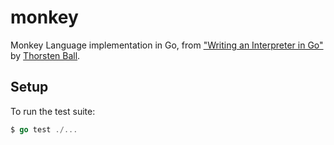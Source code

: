 # monkey
Monkey Language implementation in Go, from ["Writing an Interpreter in Go"](https://interpreterbook.com/) by [Thorsten Ball](https://twitter.com/thorstenball).

## Setup

To run the test suite:

```go
$ go test ./...
```
